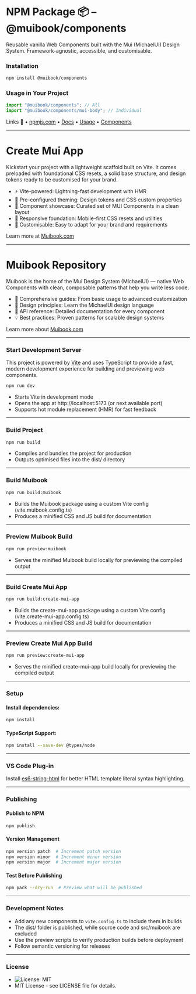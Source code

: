 # NPM Package 📦 – @muibook/components

Reusable vanilla Web Components built with the Mui (MichaelUI) Design System. Framework-agnostic, accessible, and customisable.

### Installation

```bash
npm install @muibook/components
```

### Usage in Your Project

```javascript
import "@muibook/components"; // All
import "@muibook/components/mui-body"; // Individual
```

Links 🔗 •
[npmjs.com](https://www.npmjs.com/package/@muibook/components?activeTab=readme) •
[Docs](https://muibook.com) •
[Usage](https://muibook.com) •
[Components](https://muibook.com)

---

# Create Mui App

Kickstart your project with a lightweight scaffold built on Vite. It comes preloaded with foundational CSS resets, a solid base structure, and design tokens ready to be customised for your brand.

- ⚡ Vite-powered: Lightning-fast development with HMR
- 🎨 Pre-configured theming: Design tokens and CSS custom properties
- 🧱 Component showcase: Curated set of MUI Components in a clean layout
- 📱 Responsive foundation: Mobile-first CSS resets and utilities
- 🔧 Customisable: Easy to adapt for your brand and requirements

Learn more at [Muibook.com](https://muibook.com/#/create-mui-app)

---

# Muibook Repository

Muibook is the home of the Mui Design System (MichaelUI) — native Web Components with clean, composable patterns that help you write less code.

- 📖 Comprehensive guides: From basic usage to advanced customization
- 🎨 Design principles: Learn the MichaelUI design language
- 🔧 API reference: Detailed documentation for every component
- 💡 Best practices: Proven patterns for scalable design systems

Learn more about [Muibook.com](https://muibook.com)

---

### Start Development Server

This project is powered by [Vite](https://vitejs.dev/) and uses TypeScript to provide a fast, modern development experience for building and previewing web components.

```bash
npm run dev
```

- Starts Vite in development mode
- Opens the app at http://localhost:5173 (or next available port)
- Supports hot module replacement (HMR) for fast feedback

---

### Build Project

```bash
npm run build
```

- Compiles and bundles the project for production
- Outputs optimised files into the dist/ directory

---

### Build Muibook

```bash
npm run build:muibook
```

- Builds the Muibook package using a custom Vite config (vite.muibook.config.ts)
- Produces a minified CSS and JS build for documentation

---

### Preview Muibook Build

```bash
npm run preview:muibook
```

- Serves the minified Muibook build locally for previewing the compiled output

---

### Build Create Mui App

```bash
npm run build:create-mui-app
```

- Builds the create-mui-app package using a custom Vite config (vite.create-mui-app.config.ts)
- Produces a minified CSS and JS build for documentation

---

### Preview Create Mui App Build

```bash
npm run preview:create-mui-app
```

- Serves the minified create-mui-app build locally for previewing the compiled output

---

### Setup

#### Install dependencies:

```bash
npm install
```

#### TypeScript Support:

```bash
npm install --save-dev @types/node
```

---

### VS Code Plug-in

Install [es6-string-html](https://marketplace.visualstudio.com/items?itemName=Tobermory.es6-string-html) for better HTML template literal syntax highlighting.

---

### Publishing

#### Publish to NPM

```bash
npm publish
```

#### Version Management

```bash
npm version patch  # Increment patch version
npm version minor  # Increment minor version
npm version major  # Increment major version
```

#### Test Before Publishing

```bash
npm pack --dry-run  # Preview what will be published
```

---

### Development Notes

- Add any new components to `vite.config.ts` to include them in builds
- The dist/ folder is published, while source code and src/muibook are excluded
- Use the preview scripts to verify production builds before deployment
- Follow semantic versioning for releases

---

### License

- ![License: MIT](https://img.shields.io/badge/License-MIT-yellow.svg)
- MIT License - see LICENSE file for details.
